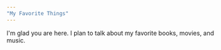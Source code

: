 ```yaml
---
"My Favorite Things"
---
```


I'm glad you are here. I plan to talk about my favorite books, movies, and music.
